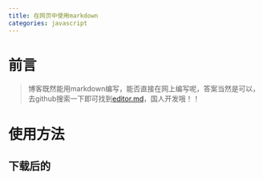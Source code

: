 ```yaml
---
title: 在网页中使用markdown
categories: javascript
---
```


# 前言
> 博客既然能用markdown编写，能否直接在网上编写呢，答案当然是可以，去github搜索一下即可找到[editor.md](https://github.com/pandao/editor.md)，国人开发哦！！

# 使用方法
## 下载后的